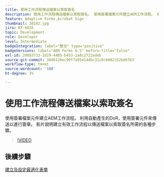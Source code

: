 ```yaml
---
title: 使用工作流程傳送檔案以索取簽名
description: 使用工作流程傳送檔案以索取簽名。 使用簽署檔案元件建立AEM工作流程。 利用自動產生的DoR，使用簽署元件來傳送以進行簽章。 影片說明建立有效工作流程以傳送檔案以索取簽名所需的各種步驟。
feature: Adaptive Forms,Acrobat Sign
thumbnail: 38182.jpg
jira: KT-6035
topic: Development
role: Developer
level: Intermediate
badgeIntegration: label="整合" type="positive"
badgeVersions: label="AEM Forms 6.5" before-title="false"
exl-id: 20093733-2d19-4405-b453-1a8c2722adeb
source-git-commit: 30d6120ec99f7a95414dbc31c0cb002152bd6763
workflow-type: tm+mt
source-wordcount: '100'
ht-degree: 3%

---
```


# 使用工作流程傳送檔案以索取簽名

使用簽署檔案元件建立AEM工作流程。 利用自動產生的DoR，使用簽署元件來傳送以進行簽章。
影片說明建立有效工作流程以傳送檔案以索取簽名所需的各種步驟。

>[!VIDEO](https://video.tv.adobe.com/v/38182?quality=12&learn=on)

## 後續步驟

[建立及設定最適化表單](./create-and-configure-adaptive-form.md)